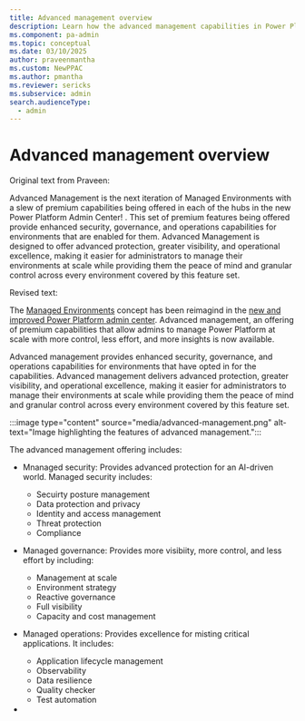 ```yaml
---
title: Advanced management overview
description: Learn how the advanced management capabilities in Power Platform.
ms.component: pa-admin
ms.topic: conceptual
ms.date: 03/10/2025
author: praveenmantha
ms.custom: NewPPAC
ms.author: pmantha 
ms.reviewer: sericks
ms.subservice: admin
search.audienceType: 
  - admin
---
```


# Advanced management overview

Original text from Praveen:

Advanced Management is the next iteration of Managed Environments with a slew of premium capabilities being offered in each of the hubs in the new Power Platform Admin Center! . This set of premium features being offered provide enhanced security, governance, and operations capabilities for environments that are enabled for them. Advanced Management is designed to offer advanced protection, greater visibility, and operational excellence, making it easier for administrators to manage their environments at scale while providing them the peace of mind and granular control across every environment covered by this feature set.

Revised text:

The [Managed Environments](managed-environment-overview.md) concept has been reimagind in the [new and improved Power Platform admin center](new-admin-center.md). Advanced management, an offering of premium capabilities that allow admins to manage Power Platform at scale with more control, less effort, and more insights is now available.

Advanced management provides enhanced security, governance, and operations capabilities for environments that have opted in for the capabilities. Advanced management delivers advanced protection, greater visibility, and operational excellence, making it easier for administrators to manage their environments at scale while providing them the peace of mind and granular control across every environment covered by this feature set.

:::image type="content" source="media/advanced-management.png" alt-text="Image highlighting the features of advanced management.":::

The advanced management offering includes:

- Mnanaged security: Provides advanced protection for an AI-driven world. Managed security includes:
    - Secuirty posture management
    - Data protection and privacy
    - Identity and access management
    - Threat protection
    - Compliance

- Managed governance: Provides more visibiity, more control, and less effort by including:
    - Management at scale
    - Environment strategy
    - Reactive governance
    - Full visibility
    - Capacity and cost management

- Managed operations: Provides excellence for misting critical applications. It includes:
    - Application lifecycle management
    - Observability
    - Data resilience
    - Quality checker
    - Test automation

- 



